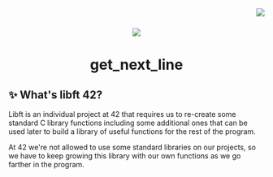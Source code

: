 <img align="right" src="https://badge42.vercel.app/api/project/idavoli-/Libft" />
<h1></h1>

<div align="center">
  <img  src="https://game.42sp.org.br/static/assets/achievements/libftm.png" />
  <h1>get_next_line</h1>
</div>

## :sparkles: What's libft 42?

Libft is an individual project at 42 that requires us to re-create some standard C library functions including some additional ones that can be used later to build a library of useful functions for the rest of the program.

At 42 we're not allowed to use some standard libraries on our projects, so we have to keep growing this library with our own functions as we go farther in the program.
